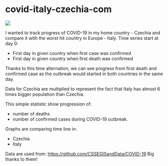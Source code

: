 # covid-italy-czechia-com

![](https://github.com/Kharianne/covid-italy-czechia-com/workflows/Up%20to%20date/badge.svg)

I wanted to track progress of COVID-19 in my home country - Czechia and 
compare it with the worst hit country in Europe - Italy. 
Time series start at day 0: 
- First day in given country when first case was confirmed 
- First day in given country when first death was confirmed

Thanks to this time alternation, we can see progress from first death
and confirmed case as the outbreak would started in both countries in the
same day.

Data for Czechia are multiplied to represent the fact that 
Italy has almost 6 times bigger population than Czechia.

This simple statistic show progression of:
- number of deaths 
- number of confirmed cases
during COVID-19 outbreak. 

Graphs are comparing time line in:
- Czechia
- Italy 

Data are used from:
https://github.com/CSSEGISandData/COVID-19
Big thanks to them! 
